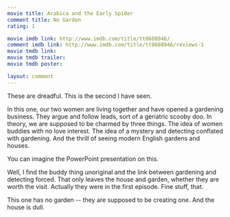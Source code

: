 ```yaml
---
movie title: Arabica and the Early Spider
comment title: No Garden
rating: 1

movie imdb link: http://www.imdb.com/title/tt0688946/
comment imdb link: http://www.imdb.com/title/tt0688946/reviews-1
movie tmdb link: 
movie tmdb trailer: 
movie tmdb poster: 

layout: comment
---
```


These are dreadful. This is the second I have seen.

In this one, our two women are living together and have opened a gardening business. They argue and follow leads, sort of a geriatric scooby doo. In theory, we are supposed to be charmed by three things. The idea of women buddies with no love interest. The idea of a mystery and detecting conflated with gardening. And the thrill of seeing modern English gardens and houses.

You can imagine the PowerPoint presentation on this.

Well, I find the buddy thing unoriginal and the link between gardening and detecting forced. That only leaves the house and garden, whether they are worth the visit. Actually they were in the first episode. Fine stuff, that.

This one has no garden -- they are supposed to be creating one. And the house is dull.
